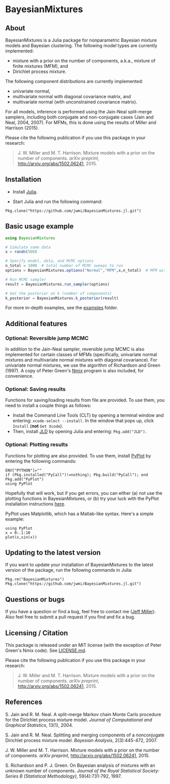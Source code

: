 # BayesianMixtures

<!--
[![Build Status](https://travis-ci.org/jwmi/BayesianMixtures.jl.svg?branch=master)](https://travis-ci.org/jwmi/BayesianMixtures.jl)
-->

## About

BayesianMixtures is a Julia package for nonparametric Bayesian mixture models and Bayesian clustering. The following model types are currently implemented:
- mixture with a prior on the number of components, a.k.a., mixture of finite mixtures (MFM), and
- Dirichlet process mixture.

The following component distributions are currently implemented:
- univariate normal,
- multivariate normal with diagonal covariance matrix, and
- multivariate normal (with unconstrained covariance matrix).

For all models, inference is performed using the Jain-Neal split-merge samplers, including both conjugate and non-conjugate cases (Jain and Neal, 2004, 2007).  For MFMs, this is done using the results of Miller and Harrison (2015).

Please cite the following publication if you use this package in your research:
> J. W. Miller and M. T. Harrison. Mixture models with a prior on the number of components. *arXiv preprint*, http://arxiv.org/abs/1502.06241, 2015.


## Installation

- Install [Julia](http://julialang.org/downloads/).

- Start Julia and run the following command:
```
Pkg.clone("https://github.com/jwmi/BayesianMixtures.jl.git")
```

## Basic usage example

```julia
using BayesianMixtures

# Simulate some data
x = randn(500)

# Specify model, data, and MCMC options
n_total = 1000  # total number of MCMC sweeps to run
options = BayesianMixtures.options("Normal","MFM",x,n_total)  # MFM with univariate Normal components

# Run MCMC sampler
result = BayesianMixtures.run_sampler(options)

# Get the posterior on k (number of components) 
k_posterior = BayesianMixtures.k_posterior(result)
```

For more in-depth examples, see the [examples](examples/) folder.


## Additional features

### Optional: Reversible jump MCMC

In addition to the Jain-Neal sampler, reversible jump MCMC is also implemented for certain classes of MFMs (specifically, univariate normal mixtures and multivariate normal mixtures with diagonal covariance). For univariate normal mixtures, we use the algorithm of Richardson and Green (1997). A copy of Peter Green's [Nmix](https://people.maths.bris.ac.uk/~mapjg/Nmix/) program is also included, for convenience.

### Optional: Saving results

Functions for saving/loading results from file are provided.  To use them, you need to install a couple things as follows:
- Install the Command Line Tools (CLT) by opening a terminal window and entering: `xcode-select --install`.  In the window that pops up, click `Install` (**not** `Get Xcode`).
- Then, install [JLD](https://github.com/JuliaIO/JLD.jl) by opening Julia and entering: `Pkg.add("JLD")`.

### Optional: Plotting results

Functions for plotting are also provided.  To use them, install [PyPlot](https://github.com/JuliaPy/PyPlot.jl) by entering the following commands:
```
ENV["PYTHON"]=""
if (Pkg.installed("PyCall")!=nothing); Pkg.build("PyCall"); end
Pkg.add("PyPlot")
using PyPlot
```
Hopefully that will work, but if you get errors, you can either (a) not use the plotting functions in BayesianMixtures, or (b) try your luck with the PyPlot installation instructions [here](https://github.com/JuliaPy/PyPlot.jl).  

PyPlot uses Matplotlib, which has a Matlab-like syntax. Here's a simple example:
```
using PyPlot
x = 0:.1:10
plot(x,sin(x))
```

## Updating to the latest version

If you want to update your installation of BayesianMixtures to the latest version of the package, run the following commands in Julia:
```
Pkg.rm("BayesianMixtures")
Pkg.clone("https://github.com/jwmi/BayesianMixtures.jl.git")
```


## Questions or bugs

If you have a question or find a bug, feel free to contact me ([Jeff Miller](http://jwmi.github.io/)). Also feel free to submit a pull request if you find and fix a bug.


## Licensing / Citation

This package is released under an MIT license (with the exception of Peter Green's Nmix code). See [LICENSE.md](LICENSE.md). 

Please cite the following publication if you use this package in your research:
> J. W. Miller and M. T. Harrison. Mixture models with a prior on the number of components. *arXiv preprint*, http://arxiv.org/abs/1502.06241, 2015.


## References

S. Jain and R. M. Neal. A split-merge Markov chain Monte Carlo procedure for the Dirichlet process mixture model. *Journal of Computational and Graphical Statistics*, 13(1), 2004.

S. Jain and R. M. Neal. Splitting and merging components of a nonconjugate Dirichlet process mixture model. *Bayesian Analysis*, 2(3):445-472, 2007.

J. W. Miller and M. T. Harrison. Mixture models with a prior on the number of components. *arXiv preprint*, http://arxiv.org/abs/1502.06241, 2015.

S. Richardson and P. J. Green. On Bayesian analysis of mixtures with an unknown number of components. *Journal of the Royal Statistical Society: Series B (Statistical Methodology)*, 59(4):731-792, 1997.

